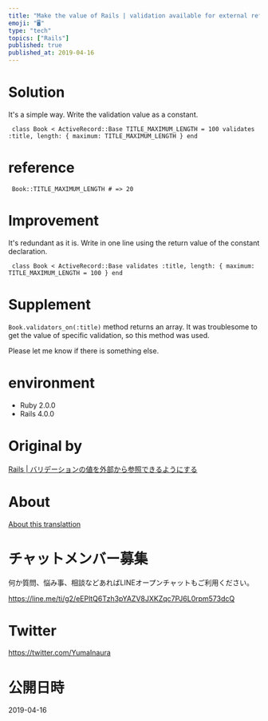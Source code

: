 ```yaml
---
title: "Make the value of Rails | validation available for external reference"
emoji: "🖥"
type: "tech"
topics: ["Rails"]
published: true
published_at: 2019-04-16
---
```


# Solution 

It's a simple way. Write the validation value as a constant.

     class Book < ActiveRecord::Base TITLE_MAXIMUM_LENGTH = 100 validates :title, length: { maximum: TITLE_MAXIMUM_LENGTH } end 

# reference 

     Book::TITLE_MAXIMUM_LENGTH # => 20 

# Improvement 

It's redundant as it is. Write in one line using the return value of the constant declaration.

     class Book < ActiveRecord::Base validates :title, length: { maximum: TITLE_MAXIMUM_LENGTH = 100 } end 

# Supplement 

`Book.validators_on(:title)` method returns an array. It was troublesome to get the value of specific validation, so this method was used.

Please let me know if there is something else.

# environment 

- Ruby 2.0.0 
- Rails 4.0.0 


# Original by
[Rails | バリデーションの値を外部から参照できるようにする](https://qiita.com/Yinaura/items/e23040d1a247e2384b56)

# About

[About this translattion](https://qiita.com/YumaInaura/items/7f6fd1e9310a6816469a)








<!-- Update From Qiita API -->

# チャットメンバー募集


何か質問、悩み事、相談などあればLINEオープンチャットもご利用ください。

https://line.me/ti/g2/eEPltQ6Tzh3pYAZV8JXKZqc7PJ6L0rpm573dcQ





# Twitter


https://twitter.com/YumaInaura


<!-- Update From Qiita API -->



# 公開日時

2019-04-16
